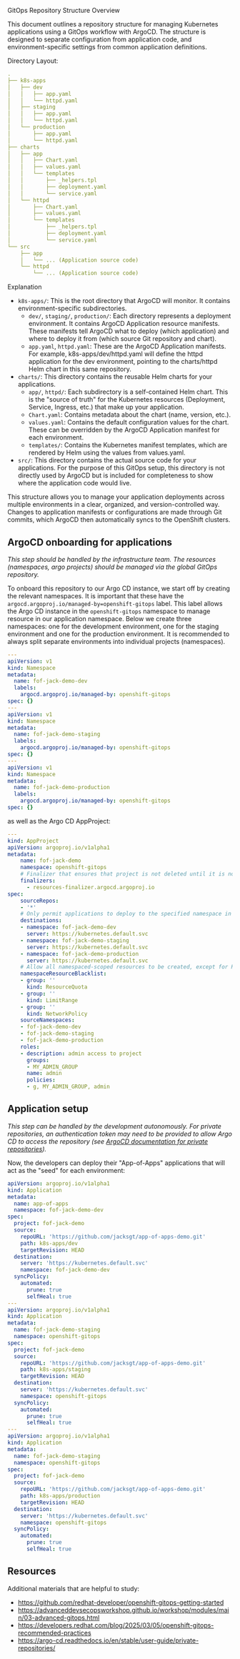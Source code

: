 GitOps Repository Structure Overview

This document outlines a repository structure for managing Kubernetes applications using a GitOps workflow with ArgoCD. The structure is designed to separate configuration from application code, and environment-specific settings from common application definitions.

Directory Layout:

```yaml
.
├── k8s-apps
│   ├── dev
│   │   ├── app.yaml
│   │   └── httpd.yaml
│   ├── staging
│   │   ├── app.yaml
│   │   └── httpd.yaml
│   └── production
│       ├── app.yaml
│       └── httpd.yaml
├── charts
│   ├── app
│   │   ├── Chart.yaml
│   │   ├── values.yaml
│   │   └── templates
│   │       ├── _helpers.tpl
│   │       ├── deployment.yaml
│   │       └── service.yaml
│   └── httpd
│       ├── Chart.yaml
│       ├── values.yaml
│       └── templates
│           ├── _helpers.tpl
│           ├── deployment.yaml
│           └── service.yaml
└── src
    ├── app
    │   └── ... (Application source code)
    └── httpd
        └── ... (Application source code)
```


Explanation

* `k8s-apps/`: This is the root directory that ArgoCD will monitor. It contains environment-specific subdirectories.
  * `dev/`, `staging/`, `production/`: Each directory represents a deployment environment. It contains ArgoCD Application resource manifests. These manifests tell ArgoCD what to deploy (which application) and where to deploy it from (which source Git repository and chart).
  * `app.yaml`, `httpd.yaml`: These are the ArgoCD Application manifests. For example, k8s-apps/dev/httpd.yaml will define the httpd application for the dev environment, pointing to the charts/httpd Helm chart in this same repository.
* `charts/`: This directory contains the reusable Helm charts for your applications.
  * `app/`, `httpd/`: Each subdirectory is a self-contained Helm chart. This is the "source of truth" for the Kubernetes resources (Deployment, Service, Ingress, etc.) that make up your application.
  * `Chart.yaml`: Contains metadata about the chart (name, version, etc.).
  * `values.yaml`: Contains the default configuration values for the chart. These can be overridden by the ArgoCD Application manifest for each environment.
  * `templates/`: Contains the Kubernetes manifest templates, which are rendered by Helm using the values from values.yaml.
* `src/`: This directory contains the actual source code for your applications. For the purpose of this GitOps setup, this directory is not directly used by ArgoCD but is included for completeness to show where the application code would live.

This structure allows you to manage your application deployments across multiple environments in a clear, organized, and version-controlled way. Changes to application manifests or configurations are made through Git commits, which ArgoCD then automatically syncs to the OpenShift clusters.


## ArgoCD onboarding for applications

*This step should be handled by the infrastructure team. The resources (namespaces, argo projects) should be managed via the global GitOps repository.*

To onboard this repository to our Argo CD instance, we start off by creating the relevant namespaces.
It is important that these have the `argocd.argoproj.io/managed-by=openshift-gitops` label.
This label allows the Argo CD instance in the `openshift-gitops` namespace to manage resource in our application namespace.
Below we create three namespaces: one for the development environment, one for the staging environment and one for the production environment.
It is recommended to always split separate environments into individual projects (namespaces).

```yaml
---
apiVersion: v1
kind: Namespace
metadata:
  name: fof-jack-demo-dev
  labels:
    argocd.argoproj.io/managed-by: openshift-gitops
spec: {}
---
apiVersion: v1
kind: Namespace
metadata:
  name: fof-jack-demo-staging
  labels:
    argocd.argoproj.io/managed-by: openshift-gitops
spec: {}
---
apiVersion: v1
kind: Namespace
metadata:
  name: fof-jack-demo-production
  labels:
    argocd.argoproj.io/managed-by: openshift-gitops
spec: {}
```

as well as the Argo CD AppProject:

```yaml
---
kind: AppProject
apiVersion: argoproj.io/v1alpha1
metadata:
    name: fof-jack-demo
    namespace: openshift-gitops
    # Finalizer that ensures that project is not deleted until it is not referenced by any application
    finalizers:
      - resources-finalizer.argocd.argoproj.io
spec:
    sourceRepos:
    - '*'
    # Only permit applications to deploy to the specified namespace in the same cluster
    destinations:
    - namespace: fof-jack-demo-dev
      server: https://kubernetes.default.svc
    - namespace: fof-jack-demo-staging
      server: https://kubernetes.default.svc
    - namespace: fof-jack-demo-production
      server: https://kubernetes.default.svc
    # Allow all namespaced-scoped resources to be created, except for ResourceQuota, LimitRange, NetworkPolicy
    namespaceResourceBlacklist:
    - group: ''
      kind: ResourceQuota
    - group: ''
      kind: LimitRange
    - group: ''
      kind: NetworkPolicy
    sourceNamespaces:
    - fof-jack-demo-dev
    - fof-jack-demo-staging
    - fof-jack-demo-production
    roles:
    - description: admin access to project
      groups:
      - MY_ADMIN_GROUP
      name: admin
      policies:
      - g, MY_ADMIN_GROUP, admin
```

## Application setup

*This step can be handled by the development autonomously. For private repositories, an authentication token may need to be provided to allow Argo CD to access the repository (see [ArgoCD documentation for private repositories](https://argo-cd.readthedocs.io/en/stable/user-guide/private-repositories/)).*

Now, the developers can deploy their "App-of-Apps" applications that will act as the "seed" for each environment:

```yaml
apiVersion: argoproj.io/v1alpha1
kind: Application
metadata:
  name: app-of-apps
  namespace: fof-jack-demo-dev
spec:
  project: fof-jack-demo
  source:
    repoURL: 'https://github.com/jacksgt/app-of-apps-demo.git'
    path: k8s-apps/dev
    targetRevision: HEAD
  destination:
    server: 'https://kubernetes.default.svc'
    namespace: fof-jack-demo-dev
  syncPolicy:
    automated:
      prune: true
      selfHeal: true
---
apiVersion: argoproj.io/v1alpha1
kind: Application
metadata:
  name: fof-jack-demo-staging
  namespace: openshift-gitops
spec:
  project: fof-jack-demo
  source:
    repoURL: 'https://github.com/jacksgt/app-of-apps-demo.git'
    path: k8s-apps/staging
    targetRevision: HEAD
  destination:
    server: 'https://kubernetes.default.svc'
    namespace: openshift-gitops
  syncPolicy:
    automated:
      prune: true
      selfHeal: true
---
apiVersion: argoproj.io/v1alpha1
kind: Application
metadata:
  name: fof-jack-demo-staging
  namespace: openshift-gitops
spec:
  project: fof-jack-demo
  source:
    repoURL: 'https://github.com/jacksgt/app-of-apps-demo.git'
    path: k8s-apps/production
    targetRevision: HEAD
  destination:
    server: 'https://kubernetes.default.svc'
    namespace: openshift-gitops
  syncPolicy:
    automated:
      prune: true
      selfHeal: true
```

## Resources

Additional materials that are helpful to study:

* https://github.com/redhat-developer/openshift-gitops-getting-started
* https://advanceddevsecopsworkshop.github.io/workshop/modules/main/03-advanced-gitops.html
* https://developers.redhat.com/blog/2025/03/05/openshift-gitops-recommended-practices
* https://argo-cd.readthedocs.io/en/stable/user-guide/private-repositories/
